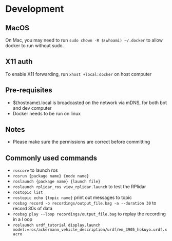 # Development

## MacOS
On Mac, you may need to run `sudo chown -R $(whoami) ~/.docker` to allow docker to run without sudo.

## X11 auth
To enable X11 forwarding, run `xhost +local:docker` on host computer

## Pre-requisites
- $(hostname).local is broadcasted on the network via mDNS, for both bot and dev computer
- Docker needs to be run on linux

## Notes
- Please make sure the permissions are correct before committing

## Commonly used commands
- `roscore` to launch ros
- `rosrun {package name} {node name}`
- `roslaunch {package name} {launch file}`
- `roslaunch rplidar_ros view_rplidar.launch` to test the RPlidar
- `rostopic list`
- `rostopic echo {topic name}` print out messages to topic
- `rosbag record -o recordings/output_file.bag -a --duration 30` to record 30s of data
- `rosbag play --loop recordings/output_file.bag` to replay the recording in a l
oop
- `roslaunch urdf_tutorial display.launch model:=ros/ackermann_vehicle_description/urdf/em_3905_hokuyo.urdf.xacro`